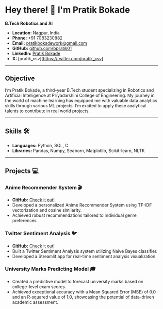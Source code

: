 
# Hey there! 👋 I'm Pratik Bokade

**B.Tech Robotics and AI**
- **Location:** Nagpur, India
- **Phone:** +91 7083230882
- **Email:** pratikbokadework@gmail.com
- **GitHub:** [github.com/bpratik01](https://github.com/bpratik01)
- **LinkedIn:** [Pratik Bokade](http://www.linkedin.com/in/pratik-bokade-b15466230)
- **X:** [pratik_csv][https://twitter.com/pratik_csv]

---
## Objective
I’m Pratik Bokade, a third-year B.Tech student specializing in Robotics and Artificial Intelligence at Priyadarshini College of Engineering. My journey in the world of machine learning has equipped me with valuable data analytics skills through various ML projects. I’m excited to apply these analytical talents to contribute in real world projects.

---

## Skills 🛠️

- **Languages:** Python, SQL, C
- **Libraries:** Pandas, Numpy, Seaborn, Matplotlib, Scikit-learn, NLTK

---

## Projects 💻

### Anime Recommender System 🎬
- **GitHub:** [Check it out!](https://github.com/bpratik01/Anime-Recommender-System)
- Developed a personalized Anime Recommender System using TF-IDF vectorization and cosine similarity.
- Achieved robust recommendations tailored to individual genre preferences.

### Twitter Sentiment Analysis 🐦
- **GitHub:** [Check it out!](https://github.com/bpratik01/Twitter-Sentiment-Analysis)
- Built a Twitter Sentiment Analysis system utilizing Naive Bayes classifier.
- Developed a Streamlit app for real-time sentiment analysis visualization.

### University Marks Predicting Model 🎓
- Created a predictive model to forecast university marks based on college-level exam scores.
- Achieved exceptional accuracy with a Mean Squared Error (MSE) of 0.0 and an R-squared value of 1.0, showcasing the potential of data-driven academic assessment.
